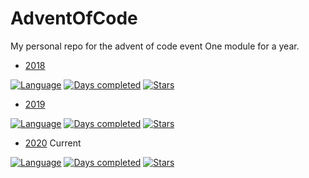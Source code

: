 # AdventOfCode

My personal repo for the advent of code event
One module for a year.

* [2018](2018/README.md)

[![Language](https://img.shields.io/badge/Language-Java-orange)](https://www.java.com/)
[![Days completed](https://img.shields.io/badge/Days%20completed-1-blue)](2018)
[![Stars](https://img.shields.io/badge/⭐️-2-yellow)]()

* [2019](2019/README.md)

[![Language](https://img.shields.io/badge/Language-Java-orange)](https://www.java.com/)
[![Days completed](https://img.shields.io/badge/Days%20completed-11-blue)](2019)
[![Stars](https://img.shields.io/badge/⭐️-19-yellow)]()

* [2020](2020/README.md) Current

[![Language](https://img.shields.io/badge/Language-Java-orange)](https://www.java.com/)
[![Days completed](https://img.shields.io/badge/Days%20completed-5-blue)](2020)
[![Stars](https://img.shields.io/badge/⭐️-10-yellow)]()
